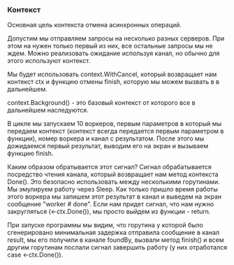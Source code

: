 ### Контекст

Основная цель контекста отмена асинхронных операций.

Допустим мы отправляем запросы на несколько разных серверов. При этом на нужен только первый из них, все остальные запросы мы не ждем. Можно реализовать ожидание используя канал, но обычно для этого используют контекст.

Мы будет использовать context.WithCancel, который возвращает нам контекст ctx и функцию отмены finish, которую мы можем вызвать в в дальнейшем.

context.Background() - это базовый контекст от которого все в дальнейшем наследуются.

В цикле мы запускаем 10 воркеров, первым параметров в который мы передаем контекст (контекст всегда передается первым параметром в функции), номер воркера и канал с результатом. После этого мы дожидаемся первый результат, выводим его на экран и вызываем функцию finish.

Каким образом обратывается этот сигнал? Сигнал обрабатывается посредство чтения канала, который возвращает нам метод контекста Done(). Это безопасно использовать между несколькими горутинами. Мы эмулируем работу через Sleep. Как только пришло время работы этого воркера мы запишем этот результат в канал и выведем на экран сообщение "worker # done". Если нам придет сигнал, что нам нужно закругляться (<-ctx.Done()), мы просто выйдем из функции - return.

При запуске программы мы видим, что горутина у которой было сгенерировано минимальная задержка отправила сообщение в канал result, мы его получили в канале foundBy, вызвали метод finish() и всем другим горутинам послали сигнал завершить работу (у них отработался case <-ctx.Done()).